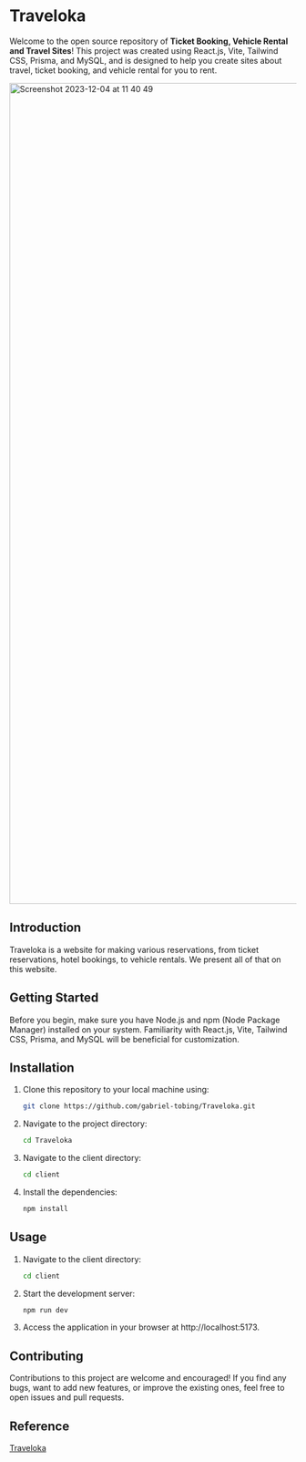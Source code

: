 # Traveloka

Welcome to the open source repository of **Ticket Booking, Vehicle Rental and Travel Sites**! This project was created using React.js, Vite, Tailwind CSS, Prisma, and MySQL, and is designed to help you create sites about travel, ticket booking, and vehicle rental for you to rent.

<img width="1440" alt="Screenshot 2023-12-04 at 11 40 49" src="https://i.im.ge/2023/12/04/CBkxvq.demo.png">

## Introduction

Traveloka is a website for making various reservations, from ticket reservations, hotel bookings, to vehicle rentals. We present all of that on this website.

## Getting Started

Before you begin, make sure you have Node.js and npm (Node Package Manager) installed on your system. Familiarity with React.js, Vite, Tailwind CSS, Prisma, and MySQL will be beneficial for customization.

## Installation

1. Clone this repository to your local machine using:

   ```bash
   git clone https://github.com/gabriel-tobing/Traveloka.git
   ```

2. Navigate to the project directory:
   ```bash
   cd Traveloka
   ```
3. Navigate to the client directory:
   ```bash
   cd client
   ```
4. Install the dependencies:
   ```bash
   npm install
   ```

## Usage

1. Navigate to the client directory:
   ```bash
   cd client
   ```
2. Start the development server:
   ```bash
   npm run dev
   ```
3. Access the application in your browser at http://localhost:5173.

## Contributing

Contributions to this project are welcome and encouraged! If you find any bugs, want to add new features, or improve the existing ones, feel free to open issues and pull requests.

## Reference

[Traveloka](https://www.traveloka.com/en-id/)

